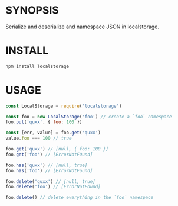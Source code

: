 # SYNOPSIS
Serialize and deserialize and namespace JSON in localstorage.

# INSTALL

```bash
npm install localstorage
```

# USAGE

```js
const LocalStorage = require('localstorage')
```

```js
const foo = new LocalStorage('foo') // create a `foo` namespace
foo.put('quxx', { foo: 100 })
```

```js
const [err, value] = foo.get('quxx')
value.foo === 100 // true
```

```js
foo.get('quxx') // [null, { foo: 100 }]
foo.get('foo') // [ErrorNotFOund]

foo.has('quxx') // [null, true]
foo.has('foo') // [ErrorNotFound]

foo.delete('quxx') // [null, true]
foo.delete('foo') // [ErrorNotFound]

foo.delete() // delete everything in the `foo` namespace
```
